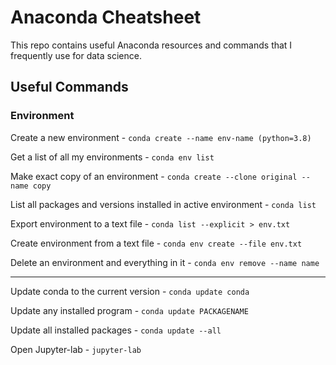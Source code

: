 # Anaconda Cheatsheet
This repo contains useful Anaconda resources and commands that I frequently use for data science.

## Useful Commands

### Environment
Create a new environment - `conda create --name env-name (python=3.8)`

Get a list of all my environments - `conda env list`

Make exact copy of an environment - `conda create --clone original --name copy`

List all packages and versions installed in active environment - `conda list`

Export environment to a text file - `conda list --explicit > env.txt`

Create environment from a text file - `conda env create --file env.txt`

Delete an environment and everything in it - `conda env remove --name name`

<hr>

Update conda to the current version - `conda update conda`

Update any installed program - `conda update PACKAGENAME`

Update all installed packages - `conda update --all`

Open Jupyter-lab - `jupyter-lab`
